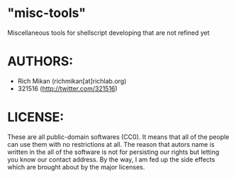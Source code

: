 # "misc-tools"

Miscellaneous tools for shellscript developing that are not refined yet


# AUTHORS:

* Rich Mikan (richmikan[at]richlab.org)
* 321516 (http://twitter.com/321516)


# LICENSE:

These are all public-domain softwares (CC0). It means that all of the people can use them with no restrictions at all.
The reason that autors name is written in the all of the software is not for persisting our rights but letting you know our contact address.
By the way, I am fed up the side effects which are brought about by the major licenses.